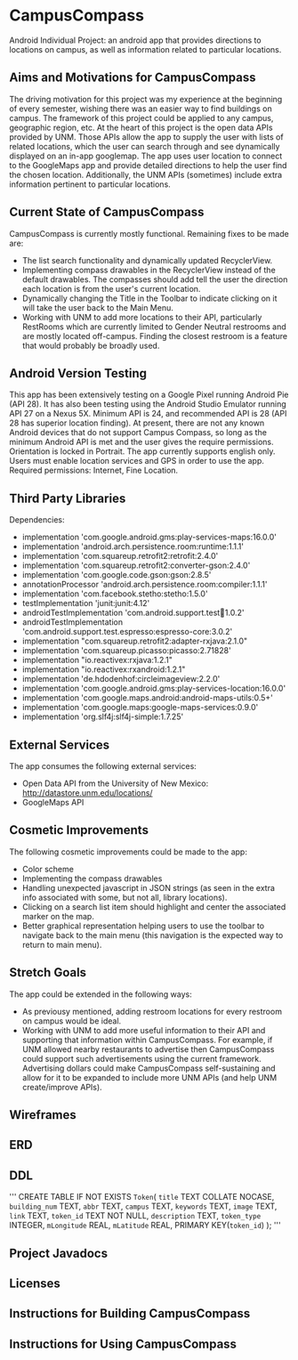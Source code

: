 # CampusCompass
Android Individual Project: an android app that provides directions to locations on campus, as well as information related to particular locations.


## Aims and Motivations for CampusCompass
The driving motivation for this project was my experience at the beginning of every semester, wishing there was an easier way to find buildings on campus. The framework of this project could be applied to any campus, geographic region, etc. At the heart of this project is the open data APIs provided by UNM.  Those APIs allow the app to supply the user with lists of related locations, which the user can search through and see dynamically displayed on an in-app googlemap.  The app uses user location to connect to the GoogleMaps app and provide detailed directions to help the user find the chosen location.  Additionally, the UNM APIs (sometimes) include extra information pertinent to particular locations.


## Current State of CampusCompass
CampusCompass is currently mostly functional.  Remaining fixes to be made are:
- The list search functionality and dynamically updated RecyclerView.
- Implementing compass drawables in the RecyclerView instead of the default drawables. The compasses should add tell the user the direction each location is from the user's current location.
- Dynamically changing the Title in the Toolbar to indicate clicking on it will take the user back to the Main Menu.
- Working with UNM to add more locations to their API, particularly RestRooms which are currently limited to Gender Neutral restrooms and are mostly located off-campus.  Finding the closest restroom is a feature that would probably be broadly used.


## Android Version Testing
This app has been extensively testing on a Google Pixel running Android Pie (API 28).  It has also been testing using the Android Studio Emulator running API 27 on a Nexus 5X.  Minimum API is 24, and recommended API is 28 (API 28 has superior location finding).  At present, there are not any known Android devices that do not support Campus Compass, so long as the minimum Android API is met and the user gives the require permissions. Orientation is locked in Portrait.  The app currently supports english only.  Users must enable location services and GPS in order to use the app.  Required permissions:  Internet, Fine Location.


## Third Party Libraries
Dependencies:
- implementation 'com.google.android.gms:play-services-maps:16.0.0'
- implementation 'android.arch.persistence.room:runtime:1.1.1'
- implementation 'com.squareup.retrofit2:retrofit:2.4.0'
- implementation 'com.squareup.retrofit2:converter-gson:2.4.0'
- implementation 'com.google.code.gson:gson:2.8.5'
- annotationProcessor 'android.arch.persistence.room:compiler:1.1.1'
- implementation 'com.facebook.stetho:stetho:1.5.0'
- testImplementation 'junit:junit:4.12'
- androidTestImplementation 'com.android.support.test:runner:1.0.2'
- androidTestImplementation 'com.android.support.test.espresso:espresso-core:3.0.2'
- implementation "com.squareup.retrofit2:adapter-rxjava:2.1.0"
- implementation 'com.squareup.picasso:picasso:2.71828'
- implementation "io.reactivex:rxjava:1.2.1"
- implementation "io.reactivex:rxandroid:1.2.1"
- implementation 'de.hdodenhof:circleimageview:2.2.0'
- implementation 'com.google.android.gms:play-services-location:16.0.0'
- implementation 'com.google.maps.android:android-maps-utils:0.5+'
- implementation 'com.google.maps:google-maps-services:0.9.0'
- implementation 'org.slf4j:slf4j-simple:1.7.25'


## External Services
The app consumes the following external services:
- Open Data API from the University of New Mexico:  http://datastore.unm.edu/locations/
- GoogleMaps API


## Cosmetic Improvements
The following cosmetic improvements could be made to the app:
- Color scheme
- Implementing the compass drawables
- Handling unexpected javascript in JSON strings (as seen in the extra info associated with some, but not all, library locations).
- Clicking on a search list item should highlight and center the associated marker on the map.
- Better graphical representation helping users to use the toolbar to navigate back to the main menu (this navigation is the expected way to return to main menu).


## Stretch Goals
The app could be extended in the following ways:
- As previousy mentioned, adding restroom locations for every restroom on campus would be ideal.
- Working with UNM to add more useful information to their API and supporting that information within CampusCompass. For example, if UNM allowed nearby restaurants to advertise then CampusCompass could support such advertisements using the current framework. Advertising dollars could make CampusCompass self-sustaining and allow for it to be expanded to include more UNM APIs (and help UNM create/improve APIs).


## Wireframes


## ERD


## DDL
'''
CREATE TABLE IF NOT EXISTS `Token`(
  `title` TEXT COLLATE NOCASE,
  `building_num` TEXT,
  `abbr` TEXT,
  `campus` TEXT,
  `keywords` TEXT,
  `image` TEXT,
  `link` TEXT,
  `token_id` TEXT NOT NULL,
  `description` TEXT,
  `token_type` INTEGER,
  `mLongitude` REAL,
  `mLatitude` REAL,
  PRIMARY KEY(`token_id`)
);
'''

## Project Javadocs


## Licenses


## Instructions for Building CampusCompass


## Instructions for Using CampusCompass
